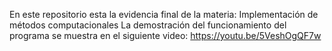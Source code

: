 En este repositorio esta la evidencia final de la materia: Implementación de métodos computacionales
La demostración del funcionamiento del programa se muestra en el siguiente video:
https://youtu.be/5VeshOgQF7w